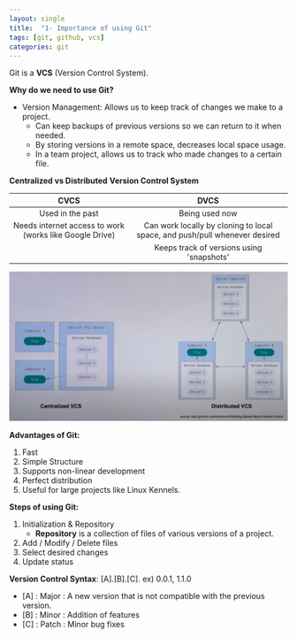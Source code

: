```yaml
---
layout: single
title:  "1- Importance of using Git"
tags: [git, github, vcs]
categories: git
---
```


Git is a **VCS** (Version Control System).

**Why do we need to use Git?**

- Version Management: Allows us to keep track of changes we make to a project. 
  - Can keep backups of previous versions so we can return to it when needed.
  - By storing versions in a remote space, decreases local space usage.
  - In a team project, allows us to track who made changes to a certain file.

**Centralized vs Distributed** **Version Control System**

|                          CVCS                           |                             DVCS                             |
| :-----------------------------------------------------: | :----------------------------------------------------------: |
|                    Used in the past                     |                        Being used now                        |
| Needs internet access to work (works like Google Drive) | Can work locally by cloning to local space, and push/pull whenever desired |
|                                                         |          Keeps track of versions using 'snapshots'           |

![Screenshot 2021-06-21 at 10.30.17 PM](../assets/images/Screenshot-2021-06-21-at-10.30.17-PM.png)

**Advantages of Git:**

1. Fast
2. Simple Structure
3. Supports non-linear development
4. Perfect distribution
5. Useful for large projects like Linux Kennels.

**Steps of using Git:**

1. Initialization & Repository
   - **Repository** is a collection of files of various versions of a project.
2. Add / Modify / Delete files
3. Select desired changes
4. Update status

**Version Control Syntax**: [A].[B].[C].
ex) 0.0.1, 1.1.0

- [A] : Major : A new version that is not compatible with the previous version.
- [B] : Minor : Addition of features
- [C] : Patch : Minor bug fixes 

